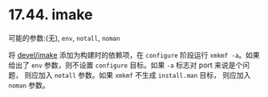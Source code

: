 # 17.44. imake

可能的参数:(无), `env`, `notall`, `noman`

将 [devel/imake](https://cgit.freebsd.org/ports/tree/devel/imake/pkg-descr) 添加为构建时的依赖项，在 `configure` 阶段运行 `xmkmf -a`。如果给出了 `env` 参数，则不设置 `configure` 目标。如果 `-a` 标志对 port 来说是个问题， 则应加入 `notall` 参数。如果 `xmkmf` 不生成 `install.man` 目标， 则应加入 `noman` 参数。


